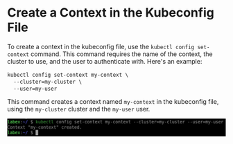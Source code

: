 # Create a Context in the Kubeconfig File

To create a context in the kubeconfig file, use the `kubectl config set-context` command. This command requires the name of the context, the cluster to use, and the user to authenticate with. Here's an example:

```shell
kubectl config set-context my-context \
  --cluster=my-cluster \
  --user=my-user
```

This command creates a context named `my-context` in the kubeconfig file, using the `my-cluster` cluster and the `my-user` user.

![lab-modify-kubeconfig-files-4](assets/lab-modify-kubeconfig-files-4.png)
